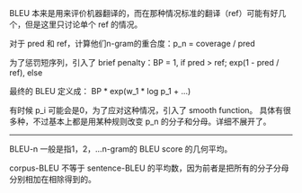 BLEU 本来是用来评价机器翻译的，而在那种情况标准的翻译（ref）可能有好几个，但是这里只讨论单个 ref 的情况。

对于 pred 和 ref，计算他们n-gram的重合度：p_n = coverage / pred

为了惩罚短序列，引入了 brief penalty：BP = 1, if pred > ref; exp(1 - pred / ref), else

最终的 BLEU 定义成：
BP * exp(w_1 * log p_1 + ...)

有时候 p_i 可能会是0，为了应对这种情况，引入了 smooth function。
具体有很多种，不过基本上都是用某种规则改变 p_n 的分子和分母。详细不展开了。


---


BLEU-n 一般是指1，2，...n-gram的 BLEU score 的几何平均。

corpus-BLEU 不等于 sentence-BLEU 的平均数，因为前者是把所有的分子分母分别相加在相除得到的。

